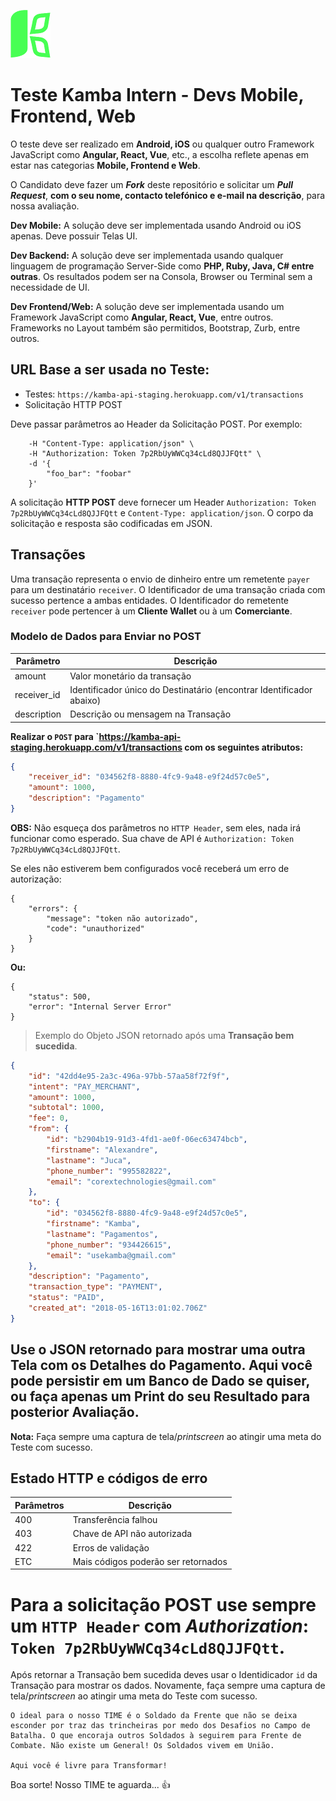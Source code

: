 ![Kamba](app-logo.png)

# Teste Kamba Intern - Devs Mobile, Frontend, Web
O teste deve ser realizado em **Android, iOS** ou qualquer outro Framework JavaScript como **Angular, React, Vue**, etc., a escolha reflete apenas em estar nas categorias **Mobile, Frontend e Web**.

O Candidato deve fazer um ***Fork*** deste repositório e solicitar um ***Pull Request***, **com o seu nome, contacto telefónico e e-mail na descrição**, para nossa avaliação.

**Dev Mobile:** A solução deve ser implementada usando Android ou iOS apenas. Deve possuir Telas UI.

**Dev Backend:** A solução deve ser implementada usando qualquer linguagem de programação Server-Side como **PHP, Ruby, Java, C# entre outras**. Os resultados podem ser na Consola, Browser ou Terminal sem a necessidade de UI. 

**Dev Frontend/Web:** A solução deve ser implementada usando um Framework JavaScript como **Angular, React, Vue**, entre outros. Frameworks no Layout também são permitidos, Bootstrap, Zurb, entre outros.

## URL Base a ser usada no Teste:
- Testes: `https://kamba-api-staging.herokuapp.com/v1/transactions`
- Solicitação HTTP POST

Deve passar parâmetros ao Header da Solicitação POST. Por exemplo:

```
    -H "Content-Type: application/json" \
    -H "Authorization: Token 7p2RbUyWWCq34cLd8QJJFQtt" \
    -d '{
        "foo_bar": "foobar"
    }'
```

A solicitação **HTTP POST** deve fornecer um Header `Authorization: Token 7p2RbUyWWCq34cLd8QJJFQtt` e `Content-Type: application/json`. O corpo da solicitação e resposta são codificadas em JSON.


## Transações

Uma transação representa o envio de dinheiro entre um remetente `payer` para um destinatário `receiver`. O Identificador de uma transação criada com sucesso pertence a ambas entidades. O Identificador do remetente `receiver` pode pertencer à um **Cliente Wallet** ou à um **Comerciante**.


### Modelo de Dados para Enviar no POST 

| Parâmetro | Descrição
--------- | -----------
| amount | Valor monetário da transação
| receiver_id |	Identificador único do Destinatário (encontrar Identificador abaixo)
| description	| Descrição ou mensagem na Transação

**Realizar o `POST` para `https://kamba-api-staging.herokuapp.com/v1/transactions com os seguintes atributos:**
```json
{
	"receiver_id": "034562f8-8880-4fc9-9a48-e9f24d57c0e5",
	"amount": 1000,
	"description": "Pagamento"
}
```

**OBS:** Não esqueça dos parâmetros no `HTTP Header`, sem eles, nada irá funcionar como esperado. Sua chave de API é `Authorization: Token 7p2RbUyWWCq34cLd8QJJFQtt`.

Se eles não estiverem bem configurados você receberá um erro de autorização:
```
{
    "errors": {
        "message": "token não autorizado",
        "code": "unauthorized"
    }
}
```

**Ou:**
```
{
    "status": 500,
    "error": "Internal Server Error"
}
```

> Exemplo do Objeto JSON retornado após uma **Transação bem sucedida**.

```json
{
    "id": "42dd4e95-2a3c-496a-97bb-57aa58f72f9f",
    "intent": "PAY_MERCHANT",
    "amount": 1000,
    "subtotal": 1000,
    "fee": 0,
    "from": {
        "id": "b2904b19-91d3-4fd1-ae0f-06ec63474bcb",
        "firstname": "Alexandre",
        "lastname": "Juca",
        "phone_number": "995582822",
        "email": "corextechnologies@gmail.com"
    },
    "to": {
        "id": "034562f8-8880-4fc9-9a48-e9f24d57c0e5",
        "firstname": "Kamba",
        "lastname": "Pagamentos",
        "phone_number": "934426615",
        "email": "usekamba@gmail.com"
    },
    "description": "Pagamento",
    "transaction_type": "PAYMENT",
    "status": "PAID",
    "created_at": "2018-05-16T13:01:02.706Z"
}
```

## Use o JSON retornado para mostrar uma outra Tela com os Detalhes do Pagamento. Aqui você pode persistir em um Banco de Dado se quiser, ou faça apenas um Print do seu Resultado para posterior Avaliação.

**Nota:** Faça sempre uma captura de tela/*printscreen* ao atingir uma meta do Teste com sucesso.


## Estado HTTP e códigos de erro
Parâmetros | Descrição
--------- | -----------
400 | Transferência falhou
403 | Chave de API não autorizada
422 | Erros de validação
ETC | Mais códigos poderão ser retornados

# Para a solicitação POST use sempre um `HTTP Header` com *Authorization*: `Token 7p2RbUyWWCq34cLd8QJJFQtt`.

Após retornar a Transação bem sucedida deves usar o Identidicador `id` da Transação para mostrar os dados. Novamente, faça sempre uma captura de tela/*printscreen* ao atingir uma meta do Teste com sucesso.


```
O ideal para o nosso TIME é o Soldado da Frente que não se deixa esconder por traz das trincheiras por medo dos Desafios no Campo de Batalha. O que encoraja outros Soldados à seguirem para Frente de Combate. Não existe um General! Os Soldados vivem em União.

Aqui você é livre para Transformar!
```

Boa sorte! Nosso TIME te aguarda... 👍
